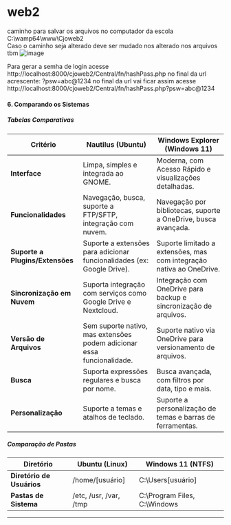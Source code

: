 # web2
caminho para salvar os arquivos no computador da escola
C:\wamp64\www\Cjoweb2\
Caso o caminho seja alterado deve ser mudado nos alterado nos arquivos tbm 
![image](https://github.com/user-attachments/assets/f6a2eaf1-3020-49be-9467-fd920920c101)

Para gerar a semha de login 
acesse http://localhost:8000/cjoweb2/Central/fn/hashPass.php
no final da url acrescente: ?psw=abc@1234
no final da url 
vai ficar assim acesse http://localhost:8000/cjoweb2/Central/fn/hashPass.php?psw=abc@1234

#### 6. **Comparando os Sistemas**

##### **Tabelas Comparativas**

| **Critério**                         | **Nautilus (Ubuntu)**                              | **Windows Explorer (Windows 11)**                |
|--------------------------------------|--------------------------------------------------|--------------------------------------------------|
| **Interface**                        | Limpa, simples e integrada ao GNOME.             | Moderna, com Acesso Rápido e visualizações detalhadas. |
| **Funcionalidades**                  | Navegação, busca, suporte a FTP/SFTP, integração com nuvem. | Navegação por bibliotecas, suporte a OneDrive, busca avançada. |
| **Suporte a Plugins/Extensões**      | Suporte a extensões para adicionar funcionalidades (ex: Google Drive). | Suporte limitado a extensões, mas com integração nativa ao OneDrive. |
| **Sincronização em Nuvem**           | Suporta integração com serviços como Google Drive e Nextcloud. | Integração com OneDrive para backup e sincronização de arquivos. |
| **Versão de Arquivos**               | Sem suporte nativo, mas extensões podem adicionar essa funcionalidade. | Suporte nativo via OneDrive para versionamento de arquivos. |
| **Busca**                            | Suporta expressões regulares e busca por nome.   | Busca avançada, com filtros por data, tipo e mais. |
| **Personalização**                   | Suporte a temas e atalhos de teclado.            | Suporte a personalização de temas e barras de ferramentas. |

##### **Comparação de Pastas**

| **Diretório**                        | **Ubuntu (Linux)**                              | **Windows 11 (NTFS)**                          |
|--------------------------------------|------------------------------------------------|------------------------------------------------|
| **Diretório de Usuários**            | /home/[usuário]                                | C:\Users\[usuário]                             |
| **Pastas de Sistema**               | /etc, /usr, /var, /tmp                         | C:\Program Files, C:\Windows                  |

---
